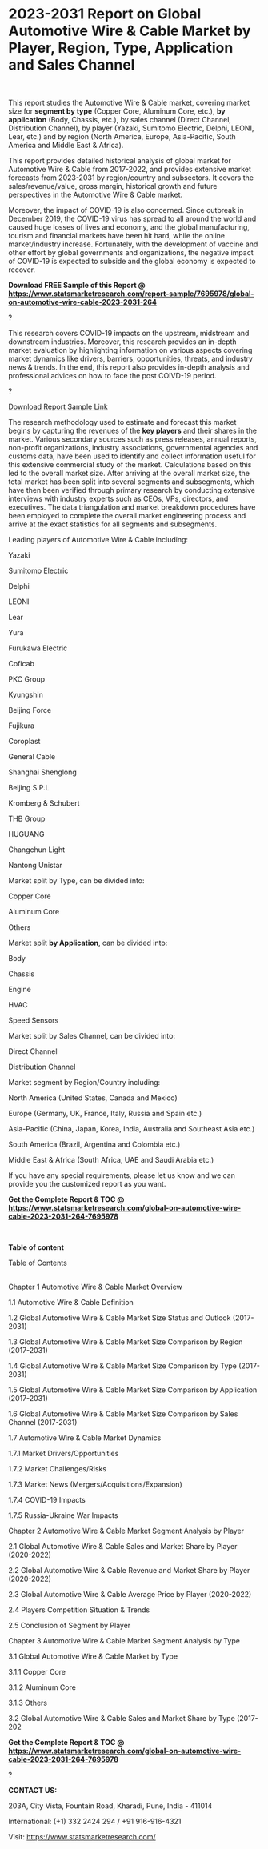 <h1>2023-2031 Report on Global Automotive Wire & Cable Market by Player, Region, Type, Application and Sales Channel</h1><br/><p>This report studies the Automotive Wire & Cable market, covering market size for <strong>segment by type</strong> (Copper Core, Aluminum Core, etc.), <strong>by application</strong> (Body, Chassis, etc.), by sales channel (Direct Channel, Distribution Channel), by player (Yazaki, Sumitomo Electric, Delphi, LEONI, Lear, etc.) and by region (North America, Europe, Asia-Pacific, South America and Middle East & Africa).</p>
 
 
 
 <p>This report provides detailed historical analysis of global market for Automotive Wire & Cable from 2017-2022, and provides extensive market forecasts from 2023-2031 by region/country and subsectors. It covers the sales/revenue/value, gross margin, historical growth and future perspectives in the Automotive Wire & Cable market.</p>
 
 
 
 <p>Moreover, the impact of COVID-19 is also concerned. Since outbreak in December 2019, the COVID-19 virus has spread to all around the world and caused huge losses of lives and economy, and the global manufacturing, tourism and financial markets have been hit hard, while the online market/industry increase. Fortunately, with the development of vaccine and other effort by global governments and organizations, the negative impact of COVID-19 is expected to subside and the global economy is expected to recover.</p>
 
 
 
 <div><b>Download FREE Sample of this Report @ <a href="https://www.statsmarketresearch.com/download-free-sample/7695978/global-on-automotive-wire-cable-2023-2031-264">https://www.statsmarketresearch.com/report-sample/7695978/global-on-automotive-wire-cable-2023-2031-264</a></b></div>
 
 
 
 <p>? </p>
 
 
 
 <p>This research covers COVID-19 impacts on the upstream, midstream and downstream industries. Moreover, this research provides an in-depth market evaluation by highlighting information on various aspects covering market dynamics like drivers, barriers, opportunities, threats, and industry news & trends. In the end, this report also provides in-depth analysis and professional advices on how to face the post COIVD-19 period.</p>
 
 
 
 <p>? </p>
 
 
 
 <p><a href="https://www.statsmarketresearch.com/download-free-sample/7695978/global-on-automotive-wire-cable-2023-2031-264">Download Report Sample Link</a></p>
 
 
 
 <p>The research methodology used to estimate and forecast this market begins by capturing the revenues of the <strong>key players</strong> and their shares in the market. Various secondary sources such as press releases, annual reports, non-profit organizations, industry associations, governmental agencies and customs data, have been used to identify and collect information useful for this extensive commercial study of the market. Calculations based on this led to the overall market size. After arriving at the overall market size, the total market has been split into several segments and subsegments, which have then been verified through primary research by conducting extensive interviews with industry experts such as CEOs, VPs, directors, and executives. The data triangulation and market breakdown procedures have been employed to complete the overall market engineering process and arrive at the exact statistics for all segments and subsegments.</p>
 
 
 
 <p>Leading players of Automotive Wire & Cable including:</p>
 
 
 
 <p>Yazaki</p>
 
 
 
 <p>Sumitomo Electric</p>
 
 
 
 <p>Delphi</p>
 
 
 
 <p>LEONI</p>
 
 
 
 <p>Lear</p>
 
 
 
 <p>Yura</p>
 
 
 
 <p>Furukawa Electric</p>
 
 
 
 <p>Coficab</p>
 
 
 
 <p>PKC Group</p>
 
 
 
 <p>Kyungshin</p>
 
 
 
 <p>Beijing Force</p>
 
 
 
 <p>Fujikura</p>
 
 
 
 <p>Coroplast</p>
 
 
 
 <p>General Cable</p>
 
 
 
 <p>Shanghai Shenglong</p>
 
 
 
 <p>Beijing S.P.L</p>
 
 
 
 <p>Kromberg & Schubert</p>
 
 
 
 <p>THB Group</p>
 
 
 
 <p>HUGUANG</p>
 
 
 
 <p>Changchun Light</p>
 
 
 
 <p>Nantong Unistar</p>
 
 
 
 <p>Market split by Type, can be divided into:</p>
 
 
 
 <p>Copper Core</p>
 
 
 
 <p>Aluminum Core</p>
 
 
 
 <p>Others</p>
 
 
 
 <p>Market split <strong>by Application</strong>, can be divided into:</p>
 
 
 
 <p>Body</p>
 
 
 
 <p>Chassis</p>
 
 
 
 <p>Engine</p>
 
 
 
 <p>HVAC</p>
 
 
 
 <p>Speed Sensors</p>
 
 
 
 <p>Market split by Sales Channel, can be divided into:</p>
 
 
 
 <p>Direct Channel</p>
 
 
 
 <p>Distribution Channel</p>
 
 
 
 <p>Market segment by Region/Country including:</p>
 
 
 
 <p>North America (United States, Canada and Mexico)</p>
 
 
 
 <p>Europe (Germany, UK, France, Italy, Russia and Spain etc.)</p>
 
 
 
 <p>Asia-Pacific (China, Japan, Korea, India, Australia and Southeast Asia etc.)</p>
 
 
 
 <p>South America (Brazil, Argentina and Colombia etc.)</p>
 
 
 
 <p>Middle East & Africa (South Africa, UAE and Saudi Arabia etc.)</p>
 
 
 
 <p>If you have any special requirements, please let us know and we can provide you the customized report as you want.</p>
 
 
 
 <div><b>Get the Complete Report & TOC @ <a href="https://www.statsmarketresearch.com/global-on-automotive-wire-cable-2023-2031-264-7695978">https://www.statsmarketresearch.com/global-on-automotive-wire-cable-2023-2031-264-7695978</a></b></div>
 
 
 
 <p><br />
 
 <b>Table of content</b></p>
 
 
 
 <p>Table of Contents<br />
 
 <br />
 
 Chapter 1 Automotive Wire & Cable Market Overview<br />
 
 1.1 Automotive Wire & Cable Definition<br />
 
 1.2 Global Automotive Wire & Cable Market Size Status and Outlook (2017-2031)<br />
 
 1.3 Global Automotive Wire & Cable Market Size Comparison by Region (2017-2031)<br />
 
 1.4 Global Automotive Wire & Cable Market Size Comparison by Type (2017-2031)<br />
 
 1.5 Global Automotive Wire & Cable Market Size Comparison by Application (2017-2031)<br />
 
 1.6 Global Automotive Wire & Cable Market Size Comparison by Sales Channel (2017-2031)<br />
 
 1.7 Automotive Wire & Cable Market Dynamics<br />
 
 1.7.1 Market Drivers/Opportunities<br />
 
 1.7.2 Market Challenges/Risks<br />
 
 1.7.3 Market News (Mergers/Acquisitions/Expansion)<br />
 
 1.7.4 COVID-19 Impacts<br />
 
 1.7.5 Russia-Ukraine War Impacts<br />
 
 Chapter 2 Automotive Wire & Cable Market Segment Analysis by Player<br />
 
 2.1 Global Automotive Wire & Cable Sales and Market Share by Player (2020-2022)<br />
 
 2.2 Global Automotive Wire & Cable Revenue and Market Share by Player (2020-2022)<br />
 
 2.3 Global Automotive Wire & Cable Average Price by Player (2020-2022)<br />
 
 2.4 Players Competition Situation & Trends<br />
 
 2.5 Conclusion of Segment by Player<br />
 
 Chapter 3 Automotive Wire & Cable Market Segment Analysis by Type<br />
 
 3.1 Global Automotive Wire & Cable Market by Type<br />
 
 3.1.1 Copper Core<br />
 
 3.1.2 Aluminum Core<br />
 
 3.1.3 Others<br />
 
 3.2 Global Automotive Wire & Cable Sales and Market Share by Type (2017-202</p>
 
 
 
 <div><b>Get the Complete Report & TOC @ <a href="https://www.statsmarketresearch.com/global-on-automotive-wire-cable-2023-2031-264-7695978">https://www.statsmarketresearch.com/global-on-automotive-wire-cable-2023-2031-264-7695978</a></b></div>
 
 
 
 <p>? </p>
 
 
 
 <p><b>CONTACT US:</b><br />
 
 203A, City Vista, Fountain Road, Kharadi, Pune, India - 411014<br />
 
 International: (+1) 332 2424 294 / +91 916-916-4321<br />
 
 Visit: <a href="https://www.statsmarketresearch.com/">https://www.statsmarketresearch.com/</a></p>